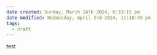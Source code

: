 ```yaml
---
date created: Sunday, March 24th 2024, 6:33:15 pm
date modified: Wednesday, April 3rd 2024, 11:18:49 pm
tags:
  - draft
---
```


test